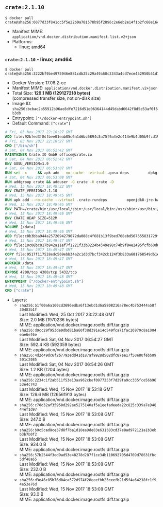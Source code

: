 ## `crate:2.1.10`

```console
$ docker pull crate@sha256:6077d33f841cc5f5e22b9a781578b95f2896c2e6eb2e14f1b2fc68e16cca06fa
```

-	Manifest MIME: `application/vnd.docker.distribution.manifest.list.v2+json`
-	Platforms:
	-	linux; amd64

### `crate:2.1.10` - linux; amd64

```console
$ docker pull crate@sha256:3222bf9be4975946e881cdb25c29a49a60c3343a4cd7ece452950b51d79c89e4
```

-	Docker Version: 17.06.2-ce
-	Manifest MIME: `application/vnd.docker.distribution.manifest.v2+json`
-	Total Size: **129.1 MB (129127218 bytes)**  
	(compressed transfer size, not on-disk size)
-	Image ID: `sha256:bcbac2b55912b96ae8dfe7216d51e06364144d45dabd6642f8d5e53af0f5b3db`
-	Entrypoint: `["\/docker-entrypoint.sh"]`
-	Default Command: `["crate"]`

```dockerfile
# Fri, 03 Nov 2017 22:10:27 GMT
ADD file:92bfed3f8dfbee01eab85c6a1d6bc6894c5a75f9a4e2c414e9b4d05b9fcd19d0 in / 
# Fri, 03 Nov 2017 22:10:27 GMT
CMD ["/bin/sh"]
# Sat, 04 Nov 2017 06:52:42 GMT
MAINTAINER Crate.IO GmbH office@crate.io
# Sat, 04 Nov 2017 06:52:42 GMT
ENV GOSU_VERSION=1.9
# Sat, 04 Nov 2017 06:53:07 GMT
RUN set -x     && apk add --no-cache --virtual .gosu-deps         dpkg         gnupg         curl     && export ARCH=$(echo $(dpkg --print-architecture) | cut -d"-" -f3)     && curl -o /usr/local/bin/gosu -fSL "https://github.com/tianon/gosu/releases/download/$GOSU_VERSION/gosu-$ARCH"     && curl -o /usr/local/bin/gosu.asc -fSL "https://github.com/tianon/gosu/releases/download/$GOSU_VERSION/gosu-$ARCH.asc"     && export GNUPGHOME="$(mktemp -d)"     && gpg --keyserver ha.pool.sks-keyservers.net --recv-keys B42F6819007F00F88E364FD4036A9C25BF357DD4     && gpg --batch --verify /usr/local/bin/gosu.asc /usr/local/bin/gosu     && rm -r "$GNUPGHOME" /usr/local/bin/gosu.asc     && chmod +x /usr/local/bin/gosu     && gosu nobody true     && apk del .gosu-deps
# Sat, 04 Nov 2017 06:53:08 GMT
RUN addgroup crate && adduser -G crate -H crate -D
# Wed, 15 Nov 2017 18:48:22 GMT
ENV CRATE_VERSION=2.1.10
# Wed, 15 Nov 2017 18:49:45 GMT
RUN apk add --no-cache --virtual .crate-rundeps         openjdk8-jre-base         python3         openssl         sigar     && apk add --no-cache --virtual .build-deps         curl         gnupg         tar     && curl -fSL -O https://cdn.crate.io/downloads/releases/crate-$CRATE_VERSION.tar.gz     && curl -fSL -O https://cdn.crate.io/downloads/releases/crate-$CRATE_VERSION.tar.gz.asc     && export GNUPGHOME="$(mktemp -d)"     && gpg --keyserver ha.pool.sks-keyservers.net --recv-keys 90C23FC6585BC0717F8FBFC37FAAE51A06F6EAEB     && gpg --batch --verify crate-$CRATE_VERSION.tar.gz.asc crate-$CRATE_VERSION.tar.gz     && rm -r "$GNUPGHOME" crate-$CRATE_VERSION.tar.gz.asc     && mkdir /crate     && tar -xf crate-$CRATE_VERSION.tar.gz -C /crate --strip-components=1     && rm crate-$CRATE_VERSION.tar.gz     && ln -s /usr/bin/python3 /usr/bin/python     && rm /crate/lib/sigar/libsigar-amd64-linux.so     && apk del .build-deps
# Wed, 15 Nov 2017 18:49:46 GMT
ENV PATH=/crate/bin:/usr/local/sbin:/usr/local/bin:/usr/sbin:/usr/bin:/sbin:/bin
# Wed, 15 Nov 2017 18:49:46 GMT
ENV CRATE_HEAP_SIZE=512M
# Wed, 15 Nov 2017 18:49:46 GMT
VOLUME [/data]
# Wed, 15 Nov 2017 18:49:46 GMT
ADD file:c0b3bba944a2572094279072da088c4f681b13f9bed768ebd567555831729fab in /crate/config/crate.yml 
# Wed, 15 Nov 2017 18:49:47 GMT
ADD file:10c08bc017b942a11ef7f1221f33b8224b4549e98c74b9f84e2495fcfb60d8ce in /crate/config/log4j2.properties 
# Wed, 15 Nov 2017 18:49:47 GMT
COPY file:9517f117528edc569ebb34a2c1d3d7bcf342cb124f3b833a681768549d61ebfb in / 
# Wed, 15 Nov 2017 18:49:47 GMT
WORKDIR /data
# Wed, 15 Nov 2017 18:49:47 GMT
EXPOSE 4200/tcp 4300/tcp 5432/tcp
# Wed, 15 Nov 2017 18:49:48 GMT
ENTRYPOINT ["/docker-entrypoint.sh"]
# Wed, 15 Nov 2017 18:49:48 GMT
CMD ["crate"]
```

-	Layers:
	-	`sha256:b1f00a6a160cd3696edba6f13ebd1d6a5808216a78ec4b753444ab8f30483b1f`  
		Last Modified: Wed, 25 Oct 2017 23:22:48 GMT  
		Size: 2.0 MB (1970236 bytes)  
		MIME: application/vnd.docker.image.rootfs.diff.tar.gzip
	-	`sha256:d0cc29f953de9dbd81ba60f38d391e14c549fca71fac26979c8a1004eae6ef6e`  
		Last Modified: Sat, 04 Nov 2017 06:54:27 GMT  
		Size: 592.4 KB (592359 bytes)  
		MIME: application/vnd.docker.image.rootfs.diff.tar.gzip
	-	`sha256:4d2d49dc6f2b7793edd41d187af9928d502dfc87ee17f50e80febb09501c2085`  
		Last Modified: Sat, 04 Nov 2017 06:54:26 GMT  
		Size: 1.2 KB (1204 bytes)  
		MIME: application/vnd.docker.image.rootfs.diff.tar.gzip
	-	`sha256:2234c1f2ab511f53e13aa962cbef0977253f7d29fa9cc335fce56b9653e4c743`  
		Last Modified: Wed, 15 Nov 2017 18:53:18 GMT  
		Size: 126.6 MB (126561913 bytes)  
		MIME: application/vnd.docker.image.rootfs.diff.tar.gzip
	-	`sha256:c78d32af35958d292ae5275140af5a1eefadeeda22c825c339a7e94844ef1d97`  
		Last Modified: Wed, 15 Nov 2017 18:53:08 GMT  
		Size: 247.0 B  
		MIME: application/vnd.docker.image.rootfs.diff.tar.gzip
	-	`sha256:b0c5cad8ce37d8f7ba1d10ea9de83e631383cd37e8ad972121a1b3ebb3b7b0f2`  
		Last Modified: Wed, 15 Nov 2017 18:53:08 GMT  
		Size: 934.0 B  
		MIME: application/vnd.docker.image.rootfs.diff.tar.gzip
	-	`sha256:57b2544f3ed9ad53e48278d287f1ce34b110692705d4709d78631fbc5df48a65`  
		Last Modified: Wed, 15 Nov 2017 18:53:08 GMT  
		Size: 232.0 B  
		MIME: application/vnd.docker.image.rootfs.diff.tar.gzip
	-	`sha256:d3e46c85b76d04ca572d974f28eeefbb25ceefb21d5f4a64218fc1f94e53e76d`  
		Last Modified: Wed, 15 Nov 2017 18:53:08 GMT  
		Size: 93.0 B  
		MIME: application/vnd.docker.image.rootfs.diff.tar.gzip
